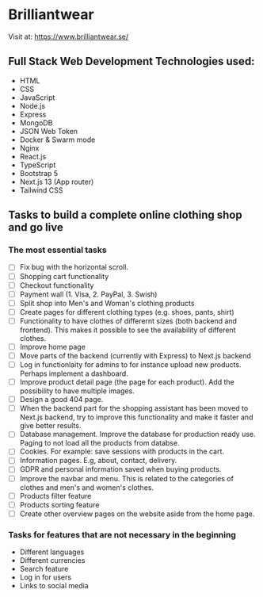 # Brilliantwear

Visit at: https://www.brilliantwear.se/

## Full Stack Web Development Technologies used:  
* HTML
* CSS
* JavaScript
* Node.js
* Express
* MongoDB
* JSON Web Token
* Docker & Swarm mode
* Nginx
* React.js
* TypeScript
* Bootstrap 5
* Next.js 13 (App router)
* Tailwind CSS

## Tasks to build a complete online clothing shop and go live

### The most essential tasks
- [ ] Fix bug with the horizontal scroll.
- [ ] Shopping cart functionality
- [ ] Checkout functionality
- [ ] Payment wall (1. Visa, 2. PayPal, 3. Swish)
- [ ] Split shop into Men's and Woman's clothing products
- [ ] Create pages for different clothing types (e.g. shoes, pants, shirt)
- [ ] Functionality to have clothes of differernt sizes (both backend and frontend). This makes it possible to see the availability of different clothes.
- [ ] Improve home page
- [ ] Move parts of the backend (currently with Express) to Next.js backend
- [ ] Log in functionlaity for admins to for instance upload new products. Perhaps implement a dashboard. 
- [ ] Improve product detail page (the page for each product). Add the possibility to have multiple images. 
- [ ] Design a good 404 page.
- [ ] When the backend part for the shopping assistant has been moved to Next.js backend, try to improve this functionality and make it faster and give better results.
- [ ] Database management. Improve the database for production ready use. Paging to not load all the products from databse.
- [ ] Cookies. For example: save sessions with products in the cart.
- [ ] Information pages. E.g, about, contact, delivery.
- [ ] GDPR and personal information saved when buying products.
- [ ] Improve the navbar and menu. This is related to the categories of clothes and men's and women's clothes.
- [ ] Products filter feature
- [ ] Products sorting feature
- [ ] Create other overview pages on the website aside from the home page.

### Tasks for features that are not necessary in the beginning
* Different languages
* Different currencies
* Search feature
* Log in for users
* Links to social media
